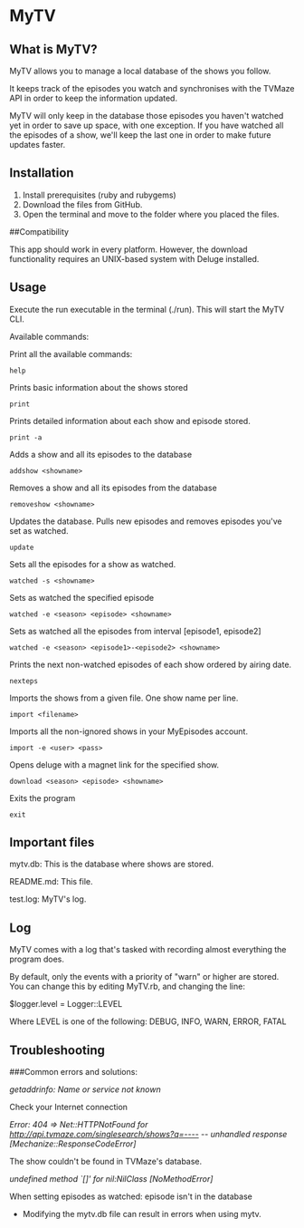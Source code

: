 # MyTV

## What is MyTV?

MyTV allows you to manage a local database of the shows you follow.

It keeps track of the episodes you watch and synchronises with the TVMaze API in order to keep the information updated.

MyTV will only keep in the database those episodes you haven't watched yet in order to save up space, with one exception. If you have watched all the episodes of a show, we'll keep the last one in order to make future updates faster.

## Installation

1. Install prerequisites (ruby and rubygems)
2. Download the files from GitHub.
3. Open the terminal and move to the folder where you placed the files.

##Compatibility

This app should work in every platform. However, the download functionality requires an UNIX-based system with Deluge installed.

## Usage

Execute the run executable in the terminal (./run). This will start the MyTV CLI.

Available commands:

Print all the available commands:

    help

Prints basic information about the shows stored

    print

Prints detailed information about each show and episode stored.

    print -a

Adds a show and all its episodes to the database

    addshow <showname>

Removes a show and all its episodes from the database

    removeshow <showname>

Updates the database. Pulls new episodes and removes episodes you've set as watched.

    update

Sets all the episodes for a show as watched.

    watched -s <showname>

Sets as watched the specified episode

    watched -e <season> <episode> <showname>

Sets as watched all the episodes from interval [episode1, episode2]

    watched -e <season> <episode1>-<episode2> <showname>

Prints the next non-watched episodes of each show ordered by airing date.

    nexteps

Imports the shows from a given file. One show name per line.

    import <filename>

Imports all the non-ignored shows in your MyEpisodes account.
	
    import -e <user> <pass>

Opens deluge with a magnet link for the specified show.

    download <season> <episode> <showname>

Exits the program

    exit

## Important files
mytv.db: This is the database where shows are stored. 

README.md: This file.

test.log: MyTV's log.

## Log

MyTV comes with a log that's tasked with recording almost everything the program does.

By default, only the events with a priority of "warn" or higher are stored. You can change this by editing MyTV.rb, and changing the line:

$logger.level = Logger::LEVEL

Where LEVEL is one of the following:
DEBUG, INFO, WARN, ERROR, FATAL

## Troubleshooting

###Common errors and solutions:

*getaddrinfo: Name or service not known*

Check your Internet connection

*Error: 404 => Net::HTTPNotFound for http://api.tvmaze.com/singlesearch/shows?q=---- -- unhandled response [Mechanize::ResponseCodeError]*

The show couldn't be found in TVMaze's database.

*undefined method `[]' for nil:NilClass [NoMethodError]*

When setting episodes as watched: episode isn't in the database

* Modifying the mytv.db file can result in errors when using mytv.
